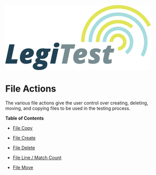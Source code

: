 ﻿![](images/_LegiTestBanner.png)

# File Actions



The various file actions give the user control over creating, deleting, moving, and copying files to be used in the testing process.



**Table of Contents**

- [File Copy](FileCopy.md)

- [File Create](FileCreate.md)

- [File Delete](FileDelete.md)

- [File Line / Match Count](FileLineMatchCount.md)

- [File Move](FileMove.md)